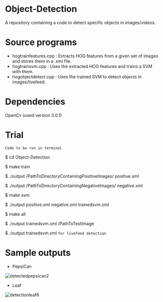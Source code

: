 # Object-Detection
A repository containing a code to detect specific objects in images/videos.

# Source programs
* hogtrainfeatures.cpp : Extracts HOG features from a given set of images and stores them in a .xml file.
* hogtrainsvm.cpp : Uses the extracted HOG features and trains a SVM with them.
* hogobjectdetect.cpp : Uses the trained SVM to detect objects in images/livefeed.

# Dependencies
OpenCv (used version 3.0.1)

# Trial
```Code to be run in terminal```

$ cd Object-Detection

$ make train

$ ./output /PathToDirectoryContainingPositiveImages/ positive.xml

$ ./output /PathToDirectoryContainingNegativeImages/ negative.xml

$ make svm

$ ./output positive.xml negative.xml trainedsvm.xml

$ make all

$ ./output trainedsvm.xml /PathToTestImage

$ ./output trainedsvm.xml ```for livefeed detection```

# Sample outputs

* PepsiCan


![detectedpepsican2](https://cloud.githubusercontent.com/assets/17588365/19882571/9647c022-a034-11e6-9ab0-4f31e5ecfa33.png)



* Leaf


![detectionleaf6](https://cloud.githubusercontent.com/assets/17588365/19882572/9d3f615a-a034-11e6-98da-a32b08d01eb3.png)


